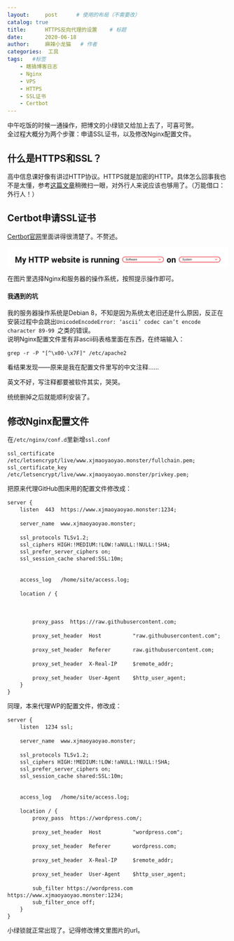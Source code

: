 ```yaml
---
layout:     post   	  # 使用的布局（不需要改）
catalog: true
title:      HTTPS反向代理的设置	# 标题 
date:       2020-06-18 	
author:     麻辣小龙猫 	# 作者
categories:  工具					
tags:	#标签
    - 瞎搞博客日志
    - Nginx
    - VPS
    - HTTPS
    - SSL证书
    - Certbot
---
```


中午吃饭的时候一通操作，把博文的小绿锁又给加上去了，可喜可贺。<br>
全过程大概分为两个步骤：申请SSL证书，以及修改Nginx配置文件。

## 什么是HTTPS和SSL？
高中信息课好像有讲过HTTP协议。HTTPS就是加密的HTTP。具体怎么回事我也不是太懂，参考[这篇文章](https://www.runoob.com/w3cnote/https-ssl-intro.html)稍微扫一眼，对外行人来说应该也够用了。（万能借口：外行人！）

## Certbot申请SSL证书
[Certbot官网](https://certbot.eff.org/)里面讲得很清楚了。不赘述。

![](https://raw.githubusercontent.com/malaxiaolongmao/MLXLMblogPictures/master/images/image_20200618142021917890.png)

在图片里选择Nginx和服务器的操作系统，按照提示操作即可。

#### 我遇到的坑
我的服务器操作系统是Debian 8，不知是因为系统太老旧还是什么原因，反正在安装过程中会跳出`UnicodeEncodeError: ‘ascii’ codec can’t encode character 89-99 `之类的错误。<br>
说明Nginx配置文件里有非ascii码表格里面在东西，在终端输入：

	grep -r -P "[^\x00-\x7F]" /etc/apache2
    
看结果发现——原来是我在配置文件里写的中文注释……
<br>

英文不好，写注释都要被软件其实，哭哭。
<br>

统统删掉之后就能顺利安装了。

## 修改Nginx配置文件
在`/etc/nginx/conf.d`里新增`ssl.conf`

	ssl_certificate /etc/letsencrypt/live/www.xjmaoyaoyao.monster/fullchain.pem;
	ssl_certificate_key /etc/letsencrypt/live/www.xjmaoyaoyao.monster/privkey.pem;

把原来代理GitHub图床用的配置文件修改成：

    server {
        listen  443  https://www.xjmaoyaoyao.monster:1234;

        server_name  www.xjmaoyaoyao.monster;

        ssl_protocols TLSv1.2;
        ssl_ciphers HIGH:!MEDIUM:!LOW:!aNULL:!NULL:!SHA;
        ssl_prefer_server_ciphers on;
        ssl_session_cache shared:SSL:10m;


        access_log   /home/site/access.log;

        location / {



            proxy_pass  https://raw.githubusercontent.com;

            proxy_set_header  Host          "raw.githubusercontent.com";

            proxy_set_header  Referer       raw.githubusercontent.com;

            proxy_set_header  X-Real-IP     $remote_addr;

            proxy_set_header  User-Agent    $http_user_agent;
        }
    }
    
 同理，本来代理WP的配置文件，修改成：
 
 
    server {
        listen  1234 ssl;

        server_name  www.xjmaoyaoyao.monster;

        ssl_protocols TLSv1.2;
        ssl_ciphers HIGH:!MEDIUM:!LOW:!aNULL:!NULL:!SHA;
        ssl_prefer_server_ciphers on;
        ssl_session_cache shared:SSL:10m;


        access_log   /home/site/access.log;

        location / {
            proxy_pass  https://wordpress.com/;

            proxy_set_header  Host          "wordpress.com";

            proxy_set_header  Referer       wordpress.com;

            proxy_set_header  X-Real-IP     $remote_addr;

            proxy_set_header  User-Agent    $http_user_agent;

            sub_filter https://wordpress.com  https://www.xjmaoyaoyao.monster:1234;
            sub_filter_once off;
        }
    }

小绿锁就正常出现了。记得修改博文里图片的url。